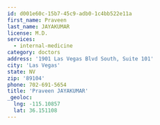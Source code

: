 ```yaml
---
id: d001e60c-15b7-45c9-adb0-1c4bb522e11a
first_name: Praveen
last_name: JAYAKUMAR
license: M.D.
services:
  - internal-medicine
category: doctors
address: '1901 Las Vegas Blvd South, Suite 101'
city: 'Las Vegas'
state: NV
zip: '89104'
phone: 702-691-5654
title: 'Praveen JAYAKUMAR'
_geoloc:
  lng: -115.10857
  lat: 36.151108
---
```

